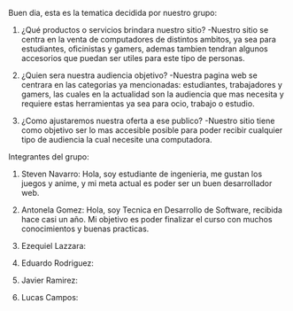 Buen dia, esta es la tematica decidida por nuestro grupo:

1. ¿Qué productos o servicios brindara nuestro sitio?
-Nuestro sitio se centra en la venta de computadores de distintos ambitos,
ya sea para estudiantes, oficinistas y gamers, ademas tambien tendran algunos
accesorios que puedan ser utiles para este tipo de personas.

2. ¿Quien sera nuestra audiencia objetivo?
-Nuestra pagina web se centrara en las categorias ya mencionadas: estudiantes, trabajadores y gamers, 
las cuales en la actualidad son la audiencia que mas necesita y requiere estas 
herramientas ya sea para ocio, trabajo o estudio.

3. ¿Como ajustaremos nuestra oferta a ese publico?
-Nuestro sitio tiene como objetivo ser lo mas accesible posible para poder recibir 
cualquier tipo de audiencia la cual necesite una computadora.

Integrantes del grupo:

1. Steven Navarro: Hola, soy estudiante de ingenieria, me gustan los juegos y anime, y mi meta actual es poder
ser un buen desarrollador web.

2. Antonela Gomez: Hola, soy Tecnica en Desarrollo de Software, recibida hace casi un año. Mi objetivo es poder finalizar el curso con muchos conocimientos y buenas practicas.

3. Ezequiel Lazzara:

4. Eduardo Rodriguez:

5. Javier Ramirez:

6. Lucas Campos:
